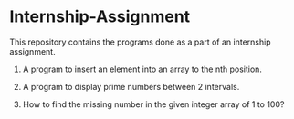 # Internship-Assignment
This repository contains the programs done as a part of an internship assignment.

1. A program to insert an element into an array to the nth position.

2. A program to display prime numbers between 2 intervals.

3. How to find the missing number in the given integer array of 1 to 100?
